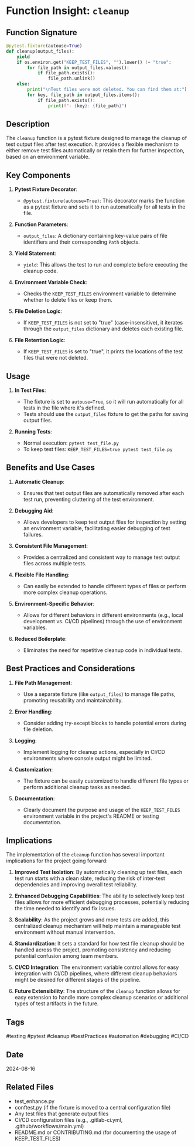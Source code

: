 # Function Insight: `cleanup`

## Function Signature

```python
@pytest.fixture(autouse=True)
def cleanup(output_files):
    yield
    if os.environ.get("KEEP_TEST_FILES", "").lower() != "true":
        for file_path in output_files.values():
            if file_path.exists():
                file_path.unlink()
    else:
        print("\nTest files were not deleted. You can find them at:")
        for key, file_path in output_files.items():
            if file_path.exists():
                print(f"- {key}: {file_path}")
```

## Description

The `cleanup` function is a pytest fixture designed to manage the cleanup of test output files after test execution. It provides a flexible mechanism to either remove test files automatically or retain them for further inspection, based on an environment variable.

## Key Components

1. **Pytest Fixture Decorator**:
   - `@pytest.fixture(autouse=True)`: This decorator marks the function as a pytest fixture and sets it to run automatically for all tests in the file.

2. **Function Parameters**:
   - `output_files`: A dictionary containing key-value pairs of file identifiers and their corresponding `Path` objects.

3. **Yield Statement**:
   - `yield`: This allows the test to run and complete before executing the cleanup code.

4. **Environment Variable Check**:
   - Checks the `KEEP_TEST_FILES` environment variable to determine whether to delete files or keep them.

5. **File Deletion Logic**:
   - If `KEEP_TEST_FILES` is not set to "true" (case-insensitive), it iterates through the `output_files` dictionary and deletes each existing file.

6. **File Retention Logic**:
   - If `KEEP_TEST_FILES` is set to "true", it prints the locations of the test files that were not deleted.

## Usage

1. **In Test Files**:
   - The fixture is set to `autouse=True`, so it will run automatically for all tests in the file where it's defined.
   - Tests should use the `output_files` fixture to get the paths for saving output files.

2. **Running Tests**:
   - Normal execution: `pytest test_file.py`
   - To keep test files: `KEEP_TEST_FILES=true pytest test_file.py`

## Benefits and Use Cases

1. **Automatic Cleanup**:
   - Ensures that test output files are automatically removed after each test run, preventing cluttering of the test environment.

2. **Debugging Aid**:
   - Allows developers to keep test output files for inspection by setting an environment variable, facilitating easier debugging of test failures.

3. **Consistent File Management**:
   - Provides a centralized and consistent way to manage test output files across multiple tests.

4. **Flexible File Handling**:
   - Can easily be extended to handle different types of files or perform more complex cleanup operations.

5. **Environment-Specific Behavior**:
   - Allows for different behaviors in different environments (e.g., local development vs. CI/CD pipelines) through the use of environment variables.

6. **Reduced Boilerplate**:
   - Eliminates the need for repetitive cleanup code in individual tests.

## Best Practices and Considerations

1. **File Path Management**:
   - Use a separate fixture (like `output_files`) to manage file paths, promoting reusability and maintainability.

2. **Error Handling**:
   - Consider adding try-except blocks to handle potential errors during file deletion.

3. **Logging**:
   - Implement logging for cleanup actions, especially in CI/CD environments where console output might be limited.

4. **Customization**:
   - The fixture can be easily customized to handle different file types or perform additional cleanup tasks as needed.

5. **Documentation**:
   - Clearly document the purpose and usage of the `KEEP_TEST_FILES` environment variable in the project's README or testing documentation.

## Implications

The implementation of the `cleanup` function has several important implications for the project going forward:

1. **Improved Test Isolation**: By automatically cleaning up test files, each test run starts with a clean slate, reducing the risk of inter-test dependencies and improving overall test reliability.

2. **Enhanced Debugging Capabilities**: The ability to selectively keep test files allows for more efficient debugging processes, potentially reducing the time needed to identify and fix issues.

3. **Scalability**: As the project grows and more tests are added, this centralized cleanup mechanism will help maintain a manageable test environment without manual intervention.

4. **Standardization**: It sets a standard for how test file cleanup should be handled across the project, promoting consistency and reducing potential confusion among team members.

5. **CI/CD Integration**: The environment variable control allows for easy integration with CI/CD pipelines, where different cleanup behaviors might be desired for different stages of the pipeline.

6. **Future Extensibility**: The structure of the `cleanup` function allows for easy extension to handle more complex cleanup scenarios or additional types of test artifacts in the future.

## Tags

#testing #pytest #cleanup #bestPractices #automation #debugging #CI/CD

## Date

2024-08-16

## Related Files

- test_enhance.py
- conftest.py (if the fixture is moved to a central configuration file)
- Any test files that generate output files
- CI/CD configuration files (e.g., .gitlab-ci.yml, .github/workflows/main.yml)
- README.md or CONTRIBUTING.md (for documenting the usage of KEEP_TEST_FILES)
